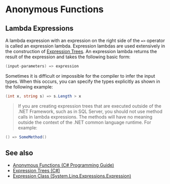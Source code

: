 <!--
//____________________________________________________________________________________________________________________________________
//
//  Copyright (C) 2023, Mariusz Postol LODZ POLAND.
//
//  To be in touch join the community by pressing the `Watch` button and get started commenting using the discussion panel at
//
//  https://github.com/mpostol/TP/discussions/182
//
//  by introducing yourself and telling us what you do with this community.
//_____________________________________________________________________________________________________________________________________
-->

# Anonymous Functions

## Lambda Expressions

A lambda expression with an expression on the right side of the `=>` operator is called an expression lambda. Expression lambdas are used extensively in the construction of [Expression Trees][ET]. An expression lambda returns the result of the expression and takes the following basic form:

```C#
(input-parameters) => expression
```

Sometimes it is difficult or impossible for the compiler to infer the input types. When this occurs, you can specify the types explicitly as shown in the following example:

```C#
(int x, string s) => s.Length > x
```

> If you are creating expression trees that are executed outside of the .NET Framework, such as in SQL Server, you should not use method calls in lambda expressions. The methods will have no meaning outside the context of the .NET common language runtime. For example:

```C#
() => SomeMethod()
```

<!-- ### Anonymous Method

Delegates in C# do not explicitly contribute to functional programming, although they cannot be omitted in the context of anonymous functions language constructs. They are also vital for implementing interlayer communication. Considering both arguments it is clear that delegated must be investigated in detail as a part of the introduction describing selected language constructs implicitly contributing to functional programming. 

## 6. Agenda - Funkcje anonimowe

Przejdzmy juz do omówienia funkcji anonimowych, a w tym metod anonimowych i wyrażeń lambda. Przykład metody anonimowej znajduje się w tej metodzie testowej (`AnonymousMethodTest`). Przypomnę, że metoda anonimowa jest jednym z rodzajów funkcji anonimowych (ang. anonymous functions). Skąd sie wzieła nazwa funkcja anonimowa nie wiem. Moge się tylko domyślać, ale prześledźmy definicję metody anonimowej. Po lewej stronie w tej linijce mamy typową deklaracje zmiennej (13:40) delegacyjnej. Alt-F12 przypomni nam, że `CallBackTestDelegate` jest po prostu typem delegacyjnym; to jest zmienna delegacyjna do której podstawiamy wartość w postaci referencji do jakiejś metody. Tym razem ta metoda jest zdefiniowana w wyrażeniu, które znajduje sie po prawej stronie znaku równości. Dla takiej definicji mamy oczywiście listę parametrów, mamy oczywiscie blok, czyli ciag instrukcji; które będą wykonane, kidy metoda zostanie wywołana. Poniewaz nie mamy tutaj przypisanej nazwy, nazywamy tego typu tupu definicje anonimową. Nie mozemy sie do niej odwołać w żaden inny sposób, jak tylko poprzez zmienną delegacyjna, ale zmienna delegacyjna ma nazwę, w zwiazku z powyższym to nie jest tak, że definicja anonimowa; ze do definicji anonimowej nie możemy się odwołać. Oczywiście różnica pomiędzy utworzeniem delegacji i to jak w tym przypadku delegacji z metody nazwanej i tutaj delegacji z metody nienazwanej jest tylko taka, że w tym przypadku podstawiamy wartość do zmiennej i to oznacza, że możemy tą wartość zmienić. Ale pomijając te szczegóły w nastepnej linijce widzimy kolejna alternatywę definiowania referencji, podobnie referencji do zmiennej, a więc delegacji do metody, która znowu jest tutaj zdefiniowana jako anonimowa, gdzie mamy listę parametrów oraz mamy blok. Ja nie będę szczegółów składniowych omawiał. Znamy to z lekcji dotyczących samego jezyka CSharp.

Rzeczywiście ta referencję do metody mozmy podstawić jako argument aktualny do argumentu formalnego, dla tej metody, która już wcześniej żeśmy ją omawialismy jest zdefiniowana w ramach tego obiektu i służy do sprawdzenia spójności wewnetrznej obiektu. I tutaj podobnie jak wczesniej may niezmiennik, który sprawdza, czy w tym przypadku zmienna; nie musimy tworzyć obiektu tylko mamy zmienną, która zmienia wartość na `true`.

Jesli porównamy definicję metody nazwanej; tu mamy właśnie taka metodę nazwaną; z definicja metody nienazwanej; tu jest taka definicja to widzimy, że różnica jest wyłacznie składniowa. W kolejnych wersjach języka wprowadzono kolejne uproszczenia, które pozwalają na skrócenie tej definicji i zapisanie jej w innej formie. Jedna różnica jaka wystepuje to fakt, ze metoda nienazwana ma dostep do zmiennych lokalnych, które sa zdefiniowane w metodzie, w której ona ma swoja definicję. Ale to wynika z miejsca, w którym jest ona definiowana.

Przejdzmy di kolejnego wcielenia funkcji anonimowych, a mianowicie wyrazenia lambda. Tutaj may w tej metodzie testowej zapisana dokładnie taka samą funkcjonalność jak poprzednio z wykorzystaniem właśnie wyrażenia lambda. Przypomnijmy, że ta metoda nic sie nie zmieniło nadal parametrem formalnym jest zmienna delegacyjna. Jets argument typu delegacyjnego, a więc parametrem aktualnym; a więc argumentem aktualnym musi byc również delegacja do metody, a więc pewna referencja do metody. Tak naprawdę to co jest zapisane w nawiasach okrągłych to po prostu metoda, zresztą taka dokładnie sama metoda jak i poprzednio; z tą samą funkcjonalnością. Tylko z wykorzystaniem znowuż innej składni. Co wiecej, ta składnię można jeszcze uprościć. Mozna tu wrzucić okreslenie typu i zlecić kompilatorowi, aby sam określił wszystkie możliwe typy. Aby domyslił sie typów, na przykład typu argumentu, który jest przekazywany. Oczywiscie znając definicję tej metody z tej delegacji łatwo można wywnioskować jakiego typu musi być argument formalny. A więc znowu porównując definicję metody anonimowej z wyrażeniem lambda mozmy stwierdzic, ze różnica jet tylko i wyłacznie składniowa.

więc po pierwsze; mamy pytanie i wróćmy do tego pytania; co to znaczy funkcja anonimowa; skad się wzieła nazwa funkcji anonimowej? To po pierwsze, a po drugie, po co to wszystko, po co te wszystkie zmiany składniowe. Dlaczego potrzebujemy inny zapis tej samej funkcjonalnosci, która mieliśmy tu (`AnonymousMethodTest`) i która mielismy tu ? Wróćmy do tego zapisu, zeby odpowiedzieć na pytanie co to jest funkcja anonimowa. Otóż widzimy, że prawa strona przypomina zapis funkcji, jesli słowo `delegate` będziemy rozumieli jako nazwa funkcji, to funkcja delegate zwraca nam właśnie referencje do metody, która jest zdefiniowana po prawej stronie. Podstawowe pytanie; po co to wszystko?


TBD -->

## See also

- [Anonymous Functions (C# Programming Guide)](https://docs.microsoft.com/dotnet/csharp/programming-guide/statements-expressions-operators/anonymous-functions)
- [Expression Trees (C#)][ET]
- [Expression Class \(System.Linq.Expressions.Expression\)][ExpressionClass]


[ExpressionClass]:https://docs.microsoft.com/dotnet/api/system.linq.expressions.expression
[ET]:https://docs.microsoft.com/dotnet/csharp/programming-guide/concepts/expression-trees/index
